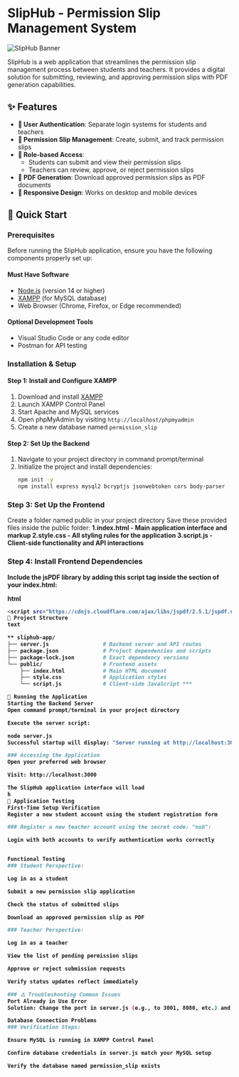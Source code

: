 # SlipHub - Permission Slip Management System

![SlipHub Banner](https://via.placeholder.com/800x200/4A90E2/FFFFFF?text=SlipHub+-+Permission+Slip+Management+System)

SlipHub is a web application that streamlines the permission slip management process between students and teachers. It provides a digital solution for submitting, reviewing, and approving permission slips with PDF generation capabilities.

## ✨ Features

- **🔐 User Authentication**: Separate login systems for students and teachers
- **📝 Permission Slip Management**: Create, submit, and track permission slips
- **👥 Role-based Access**:
  - Students can submit and view their permission slips
  - Teachers can review, approve, or reject permission slips
- **📄 PDF Generation**: Download approved permission slips as PDF documents
- **📱 Responsive Design**: Works on desktop and mobile devices

## 🚀 Quick Start

### Prerequisites

Before running the SlipHub application, ensure you have the following components properly set up:

#### Must Have Software
- [Node.js](https://nodejs.org/) (version 14 or higher)
- [XAMPP](https://www.apachefriends.org/) (for MySQL database)
- Web Browser (Chrome, Firefox, or Edge recommended)

#### Optional Development Tools
- Visual Studio Code or any code editor
- Postman for API testing

### Installation & Setup

#### Step 1: Install and Configure XAMPP
1. Download and install [XAMPP](https://www.apachefriends.org/)
2. Launch XAMPP Control Panel
3. Start Apache and MySQL services
4. Open phpMyAdmin by visiting `http://localhost/phpmyadmin`
5. Create a new database named `permission_slip`

#### Step 2: Set Up the Backend
1. Navigate to your project directory in command prompt/terminal
2. Initialize the project and install dependencies:
   ```bash
   npm init -y
   npm install express mysql2 bcryptjs jsonwebtoken cors body-parser

  ### Step 3: Set Up the Frontend
   Create a folder named public in your project directory
   Save these provided files inside the public folder:
   <b>1.index.html - Main application interface and markup
   2.style.css - All styling rules for the application
   3.script.js - Client-side functionality and API interactions<b/></br>

 ### Step 4: Install Frontend Dependencies
 Include the jsPDF library by adding this script tag inside the <head> section of your index.html:

html
```bash
<script src="https://cdnjs.cloudflare.com/ajax/libs/jspdf/2.5.1/jspdf.umd.min.js"></script>
📁 Project Structure
text

** sliphub-app/
├── server.js                 # Backend server and API routes
├── package.json              # Project dependencies and scripts
├── package-lock.json         # Exact dependency versions
└── public/                   # Frontend assets
    ├── index.html            # Main HTML document
    ├── style.css             # Application styles
    └── script.js             # Client-side JavaScript ***

🎯 Running the Application
Starting the Backend Server
Open command prompt/terminal in your project directory

Execute the server script:

node server.js
Successful startup will display: "Server running at http://localhost:3000"

### Accessing the Application
Open your preferred web browser

Visit: http://localhost:3000

The SlipHub application interface will load
h
🧪 Application Testing
First-Time Setup Verification
Register a new student account using the student registration form

### Register a new teacher account using the secret code: "nub":

Login with both accounts to verify authentication works correctly


Functional Testing
### Student Perspective:

Log in as a student

Submit a new permission slip application

Check the status of submitted slips

Download an approved permission slip as PDF

### Teacher Perspective:

Log in as a teacher

View the list of pending permission slips

Approve or reject submission requests

Verify status updates reflect immediately

### ⚠️ Troubleshooting Common Issues
Port Already in Use Error
Solution: Change the port in server.js (e.g., to 3001, 8080, etc.) and update the API_BASE URL in script.js accordingly

Database Connection Problems
### Verification Steps:

Ensure MySQL is running in XAMPP Control Panel

Confirm database credentials in server.js match your MySQL setup

Verify the database named permission_slip exists

